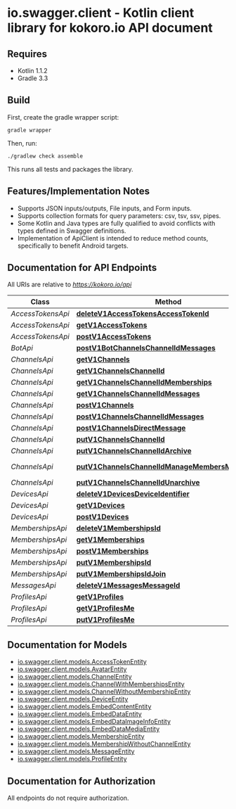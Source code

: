 # io.swagger.client - Kotlin client library for kokoro.io API document

## Requires

* Kotlin 1.1.2
* Gradle 3.3

## Build

First, create the gradle wrapper script:

```
gradle wrapper
```

Then, run:

```
./gradlew check assemble
```

This runs all tests and packages the library.

## Features/Implementation Notes

* Supports JSON inputs/outputs, File inputs, and Form inputs.
* Supports collection formats for query parameters: csv, tsv, ssv, pipes.
* Some Kotlin and Java types are fully qualified to avoid conflicts with types defined in Swagger definitions.
* Implementation of ApiClient is intended to reduce method counts, specifically to benefit Android targets.

<a name="documentation-for-api-endpoints"></a>
## Documentation for API Endpoints

All URIs are relative to *https://kokoro.io/api*

Class | Method | HTTP request | Description
------------ | ------------- | ------------- | -------------
*AccessTokensApi* | [**deleteV1AccessTokensAccessTokenId**](docs/AccessTokensApi.md#deletev1accesstokensaccesstokenid) | **DELETE** /v1/access_tokens/{access_token_id} | 
*AccessTokensApi* | [**getV1AccessTokens**](docs/AccessTokensApi.md#getv1accesstokens) | **GET** /v1/access_tokens | 
*AccessTokensApi* | [**postV1AccessTokens**](docs/AccessTokensApi.md#postv1accesstokens) | **POST** /v1/access_tokens | 
*BotApi* | [**postV1BotChannelsChannelIdMessages**](docs/BotApi.md#postv1botchannelschannelidmessages) | **POST** /v1/bot/channels/{channel_id}/messages | 
*ChannelsApi* | [**getV1Channels**](docs/ChannelsApi.md#getv1channels) | **GET** /v1/channels | 
*ChannelsApi* | [**getV1ChannelsChannelId**](docs/ChannelsApi.md#getv1channelschannelid) | **GET** /v1/channels/{channel_id} | 
*ChannelsApi* | [**getV1ChannelsChannelIdMemberships**](docs/ChannelsApi.md#getv1channelschannelidmemberships) | **GET** /v1/channels/{channel_id}/memberships | 
*ChannelsApi* | [**getV1ChannelsChannelIdMessages**](docs/ChannelsApi.md#getv1channelschannelidmessages) | **GET** /v1/channels/{channel_id}/messages | 
*ChannelsApi* | [**postV1Channels**](docs/ChannelsApi.md#postv1channels) | **POST** /v1/channels | 
*ChannelsApi* | [**postV1ChannelsChannelIdMessages**](docs/ChannelsApi.md#postv1channelschannelidmessages) | **POST** /v1/channels/{channel_id}/messages | 
*ChannelsApi* | [**postV1ChannelsDirectMessage**](docs/ChannelsApi.md#postv1channelsdirectmessage) | **POST** /v1/channels/direct_message | 
*ChannelsApi* | [**putV1ChannelsChannelId**](docs/ChannelsApi.md#putv1channelschannelid) | **PUT** /v1/channels/{channel_id} | 
*ChannelsApi* | [**putV1ChannelsChannelIdArchive**](docs/ChannelsApi.md#putv1channelschannelidarchive) | **PUT** /v1/channels/{channel_id}/archive | 
*ChannelsApi* | [**putV1ChannelsChannelIdManageMembersMemberId**](docs/ChannelsApi.md#putv1channelschannelidmanagemembersmemberid) | **PUT** /v1/channels/{channel_id}/manage_members/{member_id} | 
*ChannelsApi* | [**putV1ChannelsChannelIdUnarchive**](docs/ChannelsApi.md#putv1channelschannelidunarchive) | **PUT** /v1/channels/{channel_id}/unarchive | 
*DevicesApi* | [**deleteV1DevicesDeviceIdentifier**](docs/DevicesApi.md#deletev1devicesdeviceidentifier) | **DELETE** /v1/devices/{device_identifier} | 
*DevicesApi* | [**getV1Devices**](docs/DevicesApi.md#getv1devices) | **GET** /v1/devices | 
*DevicesApi* | [**postV1Devices**](docs/DevicesApi.md#postv1devices) | **POST** /v1/devices | 
*MembershipsApi* | [**deleteV1MembershipsId**](docs/MembershipsApi.md#deletev1membershipsid) | **DELETE** /v1/memberships/{id} | 
*MembershipsApi* | [**getV1Memberships**](docs/MembershipsApi.md#getv1memberships) | **GET** /v1/memberships | 
*MembershipsApi* | [**postV1Memberships**](docs/MembershipsApi.md#postv1memberships) | **POST** /v1/memberships | 
*MembershipsApi* | [**putV1MembershipsId**](docs/MembershipsApi.md#putv1membershipsid) | **PUT** /v1/memberships/{id} | 
*MembershipsApi* | [**putV1MembershipsIdJoin**](docs/MembershipsApi.md#putv1membershipsidjoin) | **PUT** /v1/memberships/{id}/join | 
*MessagesApi* | [**deleteV1MessagesMessageId**](docs/MessagesApi.md#deletev1messagesmessageid) | **DELETE** /v1/messages/{message_id} | 
*ProfilesApi* | [**getV1Profiles**](docs/ProfilesApi.md#getv1profiles) | **GET** /v1/profiles | 
*ProfilesApi* | [**getV1ProfilesMe**](docs/ProfilesApi.md#getv1profilesme) | **GET** /v1/profiles/me | 
*ProfilesApi* | [**putV1ProfilesMe**](docs/ProfilesApi.md#putv1profilesme) | **PUT** /v1/profiles/me | 


<a name="documentation-for-models"></a>
## Documentation for Models

 - [io.swagger.client.models.AccessTokenEntity](docs/AccessTokenEntity.md)
 - [io.swagger.client.models.AvatarEntity](docs/AvatarEntity.md)
 - [io.swagger.client.models.ChannelEntity](docs/ChannelEntity.md)
 - [io.swagger.client.models.ChannelWithMembershipsEntity](docs/ChannelWithMembershipsEntity.md)
 - [io.swagger.client.models.ChannelWithoutMembershipEntity](docs/ChannelWithoutMembershipEntity.md)
 - [io.swagger.client.models.DeviceEntity](docs/DeviceEntity.md)
 - [io.swagger.client.models.EmbedContentEntity](docs/EmbedContentEntity.md)
 - [io.swagger.client.models.EmbedDataEntity](docs/EmbedDataEntity.md)
 - [io.swagger.client.models.EmbedDataImageInfoEntity](docs/EmbedDataImageInfoEntity.md)
 - [io.swagger.client.models.EmbedDataMediaEntity](docs/EmbedDataMediaEntity.md)
 - [io.swagger.client.models.MembershipEntity](docs/MembershipEntity.md)
 - [io.swagger.client.models.MembershipWithoutChannelEntity](docs/MembershipWithoutChannelEntity.md)
 - [io.swagger.client.models.MessageEntity](docs/MessageEntity.md)
 - [io.swagger.client.models.ProfileEntity](docs/ProfileEntity.md)


<a name="documentation-for-authorization"></a>
## Documentation for Authorization

All endpoints do not require authorization.
